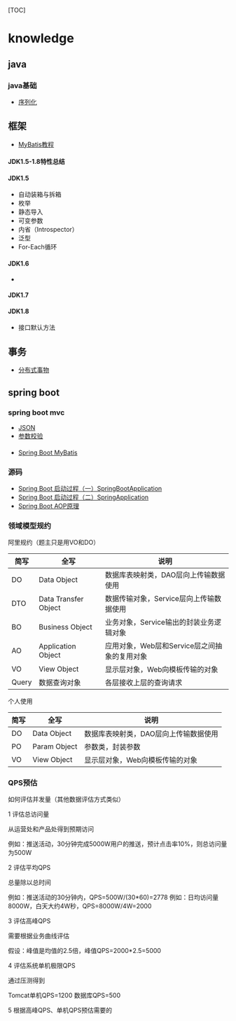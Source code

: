 [TOC]

# knowledge


## java

### java基础

- [序列化](./java/serialize.md)

## 框架

- [MyBatis教程](./mybatis/mybatis.md)


#### JDK1.5-1.8特性总结

#### JDK1.5

- 自动装箱与拆箱
- 枚举
- 静态导入
- 可变参数
- 内省（Introspector）
- 泛型
- For-Each循环

#### JDK1.6

- 

#### JDK1.7

#### JDK1.8

- 接口默认方法



## 事务

- [分布式事物](./transaction/distributed%20transaction.md)


## spring boot

### spring boot mvc

- [JSON](./spring-boot-mvc-json/json.md)
- [参数校验](./spring-boot-mvc-validate/validate.md)

#### 

- [Spring Boot MyBatis]()

### 源码

- [Spring Boot 启动过程（一）SpringBootApplication](./spring-boot-source-code/SpringBootApplication.md)
- [Spring Boot 启动过程（二）SpringApplication](./spring-boot-source-code/SpringApplication.md)
- [Spring Boot AOP原理](./spring-boot-source-code/AOP.md)














### 领域模型规约

阿里规约（题主只是用VO和DO）

|简写|全写|说明|
|---|---|---|
|DO|Data Object|数据库表映射类，DAO层向上传输数据使用|
|DTO|Data Transfer Object|数据传输对象，Service层向上传输数据使用|
|BO|Business Object|业务对象，Service输出的封装业务逻辑对象|
|AO|Application Object|应用对象，Web层和Service层之间抽象的复用对象|
|VO|View Object|显示层对象，Web向模板传输的对象|
|Query|数据查询对象|各层接收上层的查询请求|

个人使用

|简写|全写|说明|
|---|---|---|
|DO|Data Object|数据库表映射类，DAO层向上传输数据使用|
|PO|Param Object|参数类，封装参数|
|VO|View Object|显示层对象，Web向模板传输的对象|



### QPS预估

如何评估并发量（其他数据评估方式类似）

1 评估总访问量

从运营处和产品处得到预期访问

例如：推送活动，30分钟完成5000W用户的推送，预计点击率10%，则总访问量为500W

2 评估平均QPS

总量除以总时间

例如：推送活动的30分钟内，QPS=500W/(30*60)=2778 
例如：日均访问量8000W，白天大约4W秒，QPS=8000W/4W=2000

3 评估高峰QPS

需要根据业务曲线评估

假设：峰值是均值的2.5倍，峰值QPS=2000*2.5=5000

4 评估系统单机极限QPS

通过压测得到

Tomcat单机QPS=1200
数据库QPS=500

5 根据高峰QPS、单机QPS预估需要的

